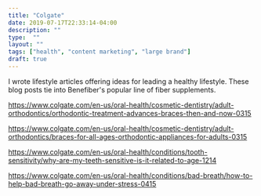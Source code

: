 ```yaml
---
title: "Colgate"
date: 2019-07-17T22:33:14-04:00
description: ""
type:  ""
layout: ""
tags: ["health", "content marketing", "large brand"]
draft: true
---
```


I wrote lifestyle articles offering ideas for leading a healthy lifestyle. These blog posts tie into Benefiber's popular line of fiber supplements.

https://www.colgate.com/en-us/oral-health/cosmetic-dentistry/adult-orthodontics/orthodontic-treatment-advances-braces-then-and-now-0315

https://www.colgate.com/en-us/oral-health/cosmetic-dentistry/adult-orthodontics/braces-for-all-ages-orthodontic-appliances-for-adults-0315

https://www.colgate.com/en-us/oral-health/conditions/tooth-sensitivity/why-are-my-teeth-sensitive-is-it-related-to-age-1214

https://www.colgate.com/en-us/oral-health/conditions/bad-breath/how-to-help-bad-breath-go-away-under-stress-0415